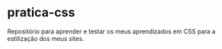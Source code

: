 # pratica-css
Repositório para aprender e testar os meus aprendizados em CSS para a estilização dos meus sites.
